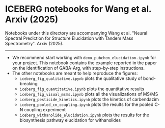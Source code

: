 # ICEBERG notebooks for Wang et al. Arxiv (2025)

Notebooks under this directory are accompanying 
Wang et al. "Neural Spectral Prediction for Structure Elucidation with Tandem Mass Spectrometry". Arxiv (2025).

-------------------------

* We recommend start working with ``demo_pubchem_elucidation.ipynb`` for your project. This notebook contains the 
example reported in the paper on the identification of GABA-Arg, with step-by-step instructions.
* The other notebooks are meant to help reproduce the figures:
  * ``iceberg_fig_qualitative.ipynb`` plots the qualitative study of bond-breaking
  * ``iceberg_fig_quantitative.ipynb`` plots the quantitative results
  * ``iceberg_fig_visual_msms.ipynb`` plots all the visualizations of MS/MS
  * ``iceberg_pesticide_kinetics.ipynb`` plots the kinetics of carbendazim 
  * ``iceberg_pooled_cn_coupling.ipynb`` plots the results for the pooled C-N coupling experiment
  * ``iceberg_withanolide_elucidation.ipynb`` plots the results for the biosynthesis pathway elucidation for withanolides
